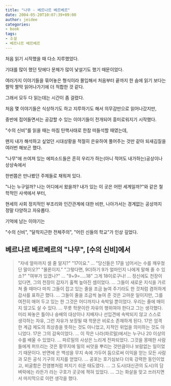 ```yaml
---
title: "나무 - 베르나르 베르베르"
date: 2004-05-20T10:07:39+09:00
author: jeidee
categories:
- book
tags:
- 소설
- 베르나르 베르베르
---
```


처음 읽기 시작했을 때 다소 지루했었다.

기대를 많이 했던 탓에다 문체가 많이 낯설기도 했기 때문이었다.



여러가지 이야기들을 묶어놓은 형식이라 몰입해서 처음부터 끝까지 한 숨에 읽기 보다는 짤막 짤막 읽어나가기에 더 적합한 것 같다.

그래서 모두 다 읽는데는 시간이 좀 걸렸다.



처음 몇 이야기들은 식상하기도 하고 지루하기도 해서 의무감만으로 읽어나갔지만,

중반에 접어들면서는 공감할 수 있는 이야기들이 전개되어 흥미로워지기 시작했다.



"수의 신비"를 읽을 때는 마침 탄핵사태로 한참 떠들석할 때였는데,

왠지 내가 해석하고 싶었던 시대상황을 적절히 은유하여 풀어주는 것만 같아 되새김질을 여러번 해보곤 했다.



"나무"에 쓰여져 있는 에피소드들은 흔히 우리가 하는(아니 적어도 내가하는)공상이나 상상속에서

한번쯤은 만나봤던 주제들로 채워져 있다.

"나는 누구일까? 나는 어디에서 왔을까? 내가 있는 이 곳은 어떤 세계일까?"와 같은 철학적인 사색에서 부터,

현세의 사회 정치적인 부조리와 인간관계에 대한 비판, 나아가서는 경계없는 공상까지 정말 다양하고 자유롭다.



기억에 남는 이야기는

"수의 신비", "달착지근한 전체주의", "어린 신들의 학교"가 인상 깊었다.


## 베르나르 베르베르의 "나무", [수의 신비]에서

>"자네 얼마까지 셀 줄 알지?"
"17이요."
...
"당신들은 17을 넘어서는 수를 깨우쳤단 말이오?"
"물론이지."
"그렇다면, 9더하기 9가 얼마인지 나에게 말해 줄 수 있소?"
"여부가 있겠나?"
...
"9+9=.....18"
그게 18이로구나!
...
정신에도 천장이 있다면, 그의 천장이 갑자기 훌쩍 높아진 셈이었다.
...
그들이 새로운 지식을 가르쳐 줄 때마다 마치 그들이 잡고 있는 줄을 조금 늘여 주기라도 한 것처럼 겸허하게 감사를 표하곤 했다.
...
그들이 줄을 조금씩 늘여 준 것은 고마운 일이지만, 그를 여전히 매어 두고 있는 한 그것은 어디까지나 속박일 뿐이었다.
우리는 줄에 매이지 않고도 살 수 있다.
...
무릇 학문이란 자유의 행위여야 한다고 그는 생각했다. 미리 짜놓은 틀이나 숭배의 대상이나 지배자나 선입견에 속박되지 않고 스스로 생각하는 자유, 그런 자유가 보장될 때 학문은 비로소 존재하게 된다.
17은 엄격한 계급 제도의 최상층을 뜻하는 것도 아니었고, 지적인 위업을 의미하는 것도 아니었다. 17은 그의 감옥이었다.
...
이 작은 나라(파르밀)에서는 누구나 20 이상의 수를 배울 수 있었다.
...
파르밀의 사상은 느리게 전파되었다. 그것을 몽매한 사람들에게 퍼뜨리는 것은 황무지에 밀의 씨앗을 뿌리는 것만큼이나 보람없는 일이었기 때문이다. 반면에 은 백성을 무지 속에 가두어 둠으로써 이익을 얻는 모든 사람과 모든 공식 기구의 지지를 얻었다.
...
공포는 호기심보다 더욱 강력한 동인이었고, 비굴함은 전염병처럼 퍼지기 쉬운 태도였다.
...
그 도시(대신관의 도시)의 담벼락에는 라든가 라는 구호가 곳곳에 젹혀 있었다.
...
그는 화살을 맞고 쓰러지면서 마지막으로 이런 생각을 했다.

